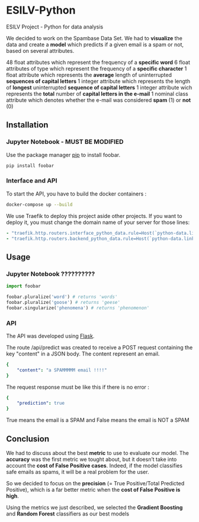 # ESILV-Python
ESILV Project - Python for data analysis 

We decided to work on the Spambase Data Set. We had to __visualize__ the data and create a __model__ which predicts if a given email is a spam or not, based on several attributes.

48 float attributes which represent the frequency of a __specific word__
6 float attributes of type which represent the frequency of a __specific character__
1 float attribute which represents the __average__ length of uninterrupted __sequences of capital letters__
1 integer attribute which represents the length of __longest__ uninterrupted __sequence of capital letters__
1 integer attribute wich represents the __total__ number of __capital letters in the e-mail__
1 nominal class attribute which denotes whether the e-mail was considered __spam__ (1) or __not__ (0)

## Installation

### Jupyter Notebook - MUST BE MODIFIED

Use the package manager [pip](https://pip.pypa.io/en/stable/) to install foobar.

```bash
pip install foobar
```

### Interface and API

To start the API, you have to build the docker containers :

```bash
docker-compose up --build
```

We use Traefik to deploy this project aside other projects.
If you want to deploy it, you must change the domain name of your server for those lines:

```yaml
- "traefik.http.routers.interface_python_data.rule=Host(`python-data.linkable.tech`)"
- "traefik.http.routers.backend_python_data.rule=Host(`python-data.linkable.tech`) && PathPrefix(`/api`)"
```


## Usage

### Jupyter Notebook ??????????


```python
import foobar

foobar.pluralize('word') # returns 'words'
foobar.pluralize('goose') # returns 'geese'
foobar.singularize('phenomena') # returns 'phenomenon'
```

### API

The API was developed using [Flask](https://pypi.org/project/Flask/).

The route /api/predict was created to receive a POST request containing the key "content" in a JSON body. The content represent an email.

```yaml
{
    "content": "a SPAMMMMM email !!!!"
}
```

The request response must be like this if there is no error :

```yaml
{
    "prediction": true
}
```

True means the email is a SPAM and False means the email is NOT a SPAM


## Conclusion

We had to discuss about the best __metric__ to use to evaluate our model. The __accuracy__ was the first metric we tought about, but it doesn’t take into account the __cost of False Positive cases__. Indeed, if the model classifies safe emails as spams, it will be a real problem for the user.

So we decided to focus on the __precision__ (= True Positive/Total Predicted Positive), which is a far better metric when the __cost of False Positive is high__.

Using the metrics we just described, we selected the __Gradient Boosting__ and __Random Forest__ classifiers as our best models
